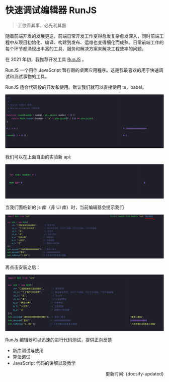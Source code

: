 # 快速调试编辑器 RunJS

> 工欲善其事，必先利其器

随着前端开发的发展更迭，前端日常开发工作变得愈发复杂愈发深入，同时前端工程中从项目初始化、编译、构建到发布、运维也变得细化而成熟。日常前端工作的每个环节都涌现出丰富的工具、服务和解决方案来解决工程效率的问题。

在 2021 年初，我推荐开发工具 [RunJS](https://runjs.app/) 。

RunJS 一个用作 JavaScript 暂存器的桌面应用程序。这是我最喜欢的用于快速调试和测试事物的工具。

RunJS 适合代码段的开发和使用。默认我们就可以直接使用 ts，babel。

![round-code](./runjs-round.png)


我们可以在上面自由的实验新 api:

![new-code](./runjs-new.png)


当我们面临新的 js 库（非 UI 库）时，当前编辑器会提示我们

![no-install](./runjs-no-install.png)

再点击安装之后： 

![installed](./runjs-installed.png)

RunJs 编辑器可以迅速的进行代码测试，提供正向反馈
- 新库测试与使用
- 算法调试
- JavaScript 代码的讲解以及教学


<div style="float: right">更新时间: {docsify-updated}</div>

